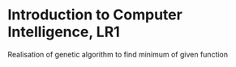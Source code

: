 # Introduction to Computer Intelligence, LR1

Realisation of genetic algorithm to find minimum of given function